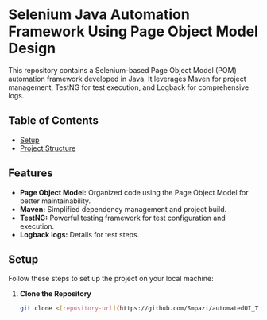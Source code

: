# Selenium Java Automation Framework Using Page Object Model Design

This repository contains a Selenium-based Page Object Model (POM) automation framework developed in Java. It leverages Maven for project management, TestNG for test execution, and Logback for comprehensive logs.

## Table of Contents

- [Setup](#setup)
- [Project Structure](#project-structure)
  

## Features

- **Page Object Model:** Organized code using the Page Object Model for better maintainability.
- **Maven:** Simplified dependency management and project build.
- **TestNG:** Powerful testing framework for test configuration and execution.
- **Logback logs:** Details for test steps.

## Setup

Follow these steps to set up the project on your local machine:

1. **Clone the Repository**

   ```bash
   git clone <[repository-url](https://github.com/Smpazi/automatedUI_Task.git)>
